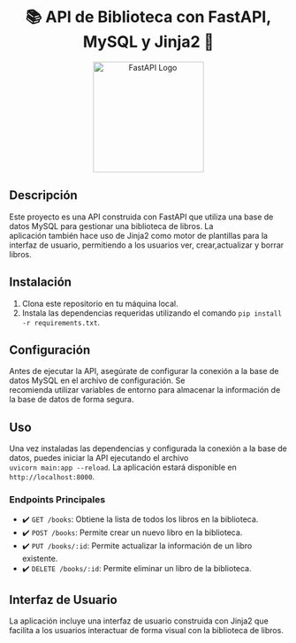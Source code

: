 <h1 align="center">📚 API de Biblioteca con FastAPI, MySQL y Jinja2 📖</h1>

<p align="center">
    <img src="https://fastapi.tiangolo.com/img/logo-margin/logo-teal.png" alt="FastAPI Logo" width="200">
</p>

## Descripción

Este proyecto es una API construida con FastAPI que utiliza una base de datos MySQL para gestionar una biblioteca de libros. La   
aplicación también hace uso de Jinja2 como motor de plantillas para la interfaz de usuario, permitiendo a los usuarios ver, crear,actualizar y borrar libros.

## Instalación

1. Clona este repositorio en tu máquina local.
2. Instala las dependencias requeridas utilizando el comando `pip install -r requirements.txt`.

## Configuración

Antes de ejecutar la API, asegúrate de configurar la conexión a la base de datos MySQL en el archivo de configuración. Se         
recomienda utilizar variables de entorno para almacenar la información de la base de datos de forma segura.

## Uso

Una vez instaladas las dependencias y configurada la conexión a la base de datos, puedes iniciar la API ejecutando el archivo     
`uvicorn main:app --reload`. La aplicación estará disponible en `http://localhost:8000`.

### Endpoints Principales

- ✔️ `GET /books`: Obtiene la lista de todos los libros en la biblioteca.
- ✔️ `POST /books`: Permite crear un nuevo libro en la biblioteca.
- ✔️ `PUT /books/:id`: Permite actualizar la información de un libro existente.
- ✔️ `DELETE /books/:id`: Permite eliminar un libro de la biblioteca.

## Interfaz de Usuario

La aplicación incluye una interfaz de usuario construida con Jinja2 que facilita a los usuarios interactuar de forma visual con la biblioteca de libros.
